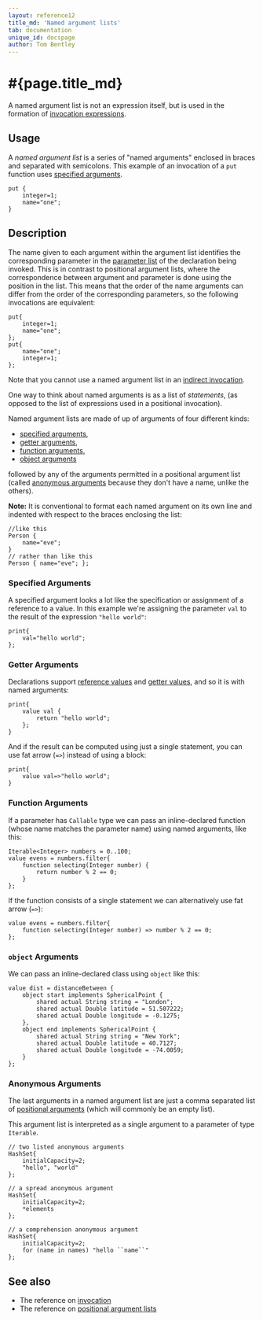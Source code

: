 ```yaml
---
layout: reference12
title_md: 'Named argument lists'
tab: documentation
unique_id: docspage
author: Tom Bentley
---
```


# #{page.title_md}

A named argument list is not an expression itself, but is used in the formation of 
[invocation expressions](../invocation/).

## Usage 

A *named argument list* is a series of "named arguments" enclosed in braces
and separated with semicolons.
This example of an invocation of a `put` function uses 
[specified arguments](#specified_arguments).

<!-- try: -->
    put {
        integer=1;
        name="one";
    }

## Description

The name given to each argument within the argument list identifies the 
corresponding parameter in the [parameter list](../../structure/parameter-list) 
of the declaration
being invoked. This is in contrast to positional argument lists, 
where the correspondence between argument and parameter is 
done using the position in the list. This means that the order of 
the name arguments can differ from the order of the 
corresponding parameters, so the following 
invocations are equivalent:

    put{
        integer=1;
        name="one";
    };
    put{
        name="one";
        integer=1;
    };

Note that you cannot use a named argument list in an 
[indirect invocation](../invocation#indirect_invocation).

One way to think about named arguments is as a list of *statements*, 
(as opposed to the list of expressions used in a positional invocation).

Named argument lists are made of up of arguments of four different kinds:

* [specified arguments](#specified_arguments),
* [getter arguments](#getter_arguments),
* [function arguments](#function_arguments),
* [object arguments](#object_arguments)

followed by any of the arguments permitted in a positional argument list 
(called [anonymous arguments](#anonymous_arguments) 
because they don't have a name, unlike the others).

**Note:** It is conventional to format each named argument on its 
own line and indented with respect to the braces enclosing the list:

    //like this
    Person {
        name="eve";
    }
    // rather than like this
    Person { name="eve"; };

### Specified Arguments

A specified argument looks a lot like the specification or assignment of 
a reference to a value. In this example we're assigning the parameter 
`val` to the result of the expression `"hello world"`:

    print{
        val="hello world";
    };

### Getter Arguments

Declarations support [reference values](../../structure/value#references) and 
[getter values](../../structure/value#getters), and so it is with
named arguments:

    print{
        value val { 
            return "hello world";
        };
    }
    
And if the result can be computed using just a single statement, you 
can use fat arrow (`=>`) instead of using a block:

    print{
        value val=>"hello world";
    }

### Function Arguments

If a parameter has `Callable` type we can pass an inline-declared function
(whose name matches the parameter name) using named arguments, like this:

    Iterable<Integer> numbers = 0..100;
    value evens = numbers.filter{
        function selecting(Integer number) {
            return number % 2 == 0;
        }
    };
        
If the function consists of a single statement we can alternatively 
use fat arrow (`=>`):

    value evens = numbers.filter{
        function selecting(Integer number) => number % 2 == 0;
    };


### `object` Arguments

We can pass an inline-declared class using `object`
like this:

    value dist = distanceBetween {
        object start implements SphericalPoint {
            shared actual String string = "London";
            shared actual Double latitude = 51.507222;
            shared actual Double longitude = -0.1275;
        },
        object end implements SphericalPoint {
            shared actual String string = "New York";
            shared actual Double latitude = 40.7127;
            shared actual Double longitude = -74.0059;
        }
    };

### Anonymous Arguments

The last arguments in a named argument list are just a comma separated 
list of [positional arguments](../positional-argument-list/) 
(which will commonly be an empty list). 

This argument list is interpreted as a single argument to a parameter 
of type `Iterable`.
 
    // two listed anonymous arguments
    HashSet{ 
        initialCapacity=2;
        "hello", "world"
    };
    
    // a spread anonymous argument
    HashSet{ 
        initialCapacity=2;
        *elements
    };
    
    // a comprehension anonymous argument
    HashSet{ 
        initialCapacity=2;
        for (name in names) "hello ``name``"
    };


## See also

* The reference on [invocation](../invocation/)
* The reference on [positional argument lists](../positional-argument-list/)
